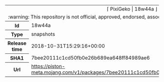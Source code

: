 <html><table>
<tr><td colspan="2" align="center"><img width="0" height="0"><br/>⌈ PixiGeko | 18w44a ⌋<br/><img width="0" height="0"></td></tr>
<tr><td colspan="2" align="center"><img width="0" height="0"><br/>
:warning: This repository is not official, approved, endorsed, associated or connected with Mojang :warning:
<br/><img width="0" height="0"></td></tr>
<tr><th>Id</th><td>18w44a</td></tr>
<tr><th>Type</th><td>snapshots</td></tr>
<tr><th>Release time</th><td>2018-10-31T15:29:16+00:00</td></tr>
<tr><th>SHA1</th><td>7bee20111c1cd50fb0e26b689ea648ff84989ae6</td></tr>
<tr><th>Url</th><td><a href="https://piston-meta.mojang.com/v1/packages/7bee20111c1cd50fb0e26b689ea648ff84989ae6/18w44a.json">https://piston-meta.mojang.com/v1/packages/7bee20111c1cd50fb0e26b689ea648ff84989ae6/18w44a.json</a></td></tr>
